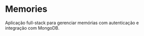 # Memories
 Aplicação full-stack para gerenciar memórias com autenticação e integração com MongoDB.
